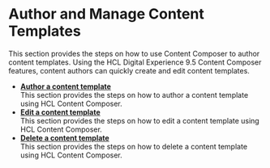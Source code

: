 # Author and Manage Content Templates

This section provides the steps on how to use Content Composer to author content templates. Using the HCL Digital Experience 9.5 Content Composer features, content authors can quickly create and edit content templates.

-   **[Author a content template](author_content_templates.md)**  
This section provides the steps on how to author a content template using HCL Content Composer.
-   **[Edit a content template](edit_a_content_template.md)**  
This section provides the steps on how to edit a content template using HCL Content Composer.
-   **[Delete a content template](delete_a_content_template.md)**  
This section provides the steps on how to delete a content template using HCL Content Composer.


